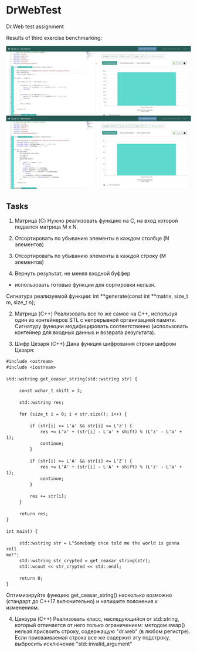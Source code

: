 # DrWebTest
Dr.Web test assignment

Results of third exercise benchmarking:

![Benchmark](https://github.com/UberDever/DrWebTest/blob/master/Benchmarks.jpg)

## Tasks

1) Матрица (C)
Нужно реализовать функцию на C, на вход которой подается матрица M x N.

1) Отсортировать по убыванию элементы в каждом столбце (N элементов)
2) Отсортировать по убыванию элементы в каждой строку (M элементов)
3) Вернуть результат, не меняя входной буффер

* использовать готовые функции для сортировки нельзя.

Сигнатура реализуемой функции:
int **generate(const int **matrix, size_t m, size_t n);

2) Матрица (C++)
Реализовать все то же самое на С++, используя один из контейнеров STL с
непрерывной организацией памяти. Сигнатуру функции модифицировать
соответственно (использовать контейнер для входных данных и возврата
результата).

3) Шифр Цезаря (C++)
Дана функция шифрования строки шифром Цезаря:

```
#include <ostream>
#include <iostream>

std::wstring get_ceasar_string(std::wstring str) {

     const wchar_t shift = 3;

     std::wstring res;

     for (size_t i = 0; i < str.size(); i++) {

         if (str[i] >= L'a' && str[i] <= L'z') {
             res += L'a' + (str[i] - L'a' + shift) % (L'z' - L'a' + 1);
             continue;
         }

         if (str[i] >= L'A' && str[i] <= L'Z') {
             res += L'A' + (str[i] - L'A' + shift) % (L'z' - L'a' + 1);
             continue;
         }

         res += str[i];
     }

     return res;
}

int main() {

     std::wstring str = L"Somebody once told me the world is gonna roll
me!";
     std::wstring str_crypted = get_ceasar_string(str);
     std::wcout << str_crypted << std::endl;

     return 0;
}
```

Оптимизируйте функцию get_ceasar_string() насколько возможно (стандарт
до С++17 включительно) и напишите пояснения к изменениям.

4) Цензура (C++)
Реализовать класс, наследующийся от std::string, который отличается от
него только ограничением: методом swap() нельзя присвоить строку,
содержащую "dr.web" (в любом регистре). Если присваиваемая строка все же
содержит эту подстроку, выбросить исключение "std::invalid_argument"
